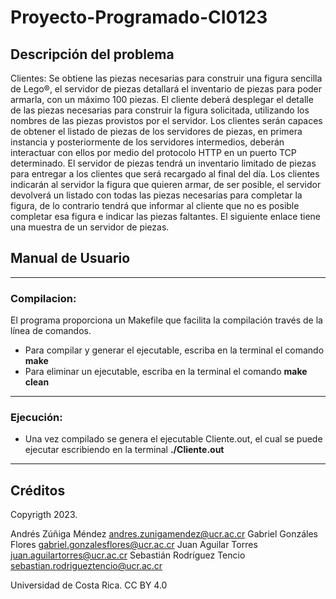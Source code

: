 # Proyecto-Programado-CI0123

## **Descripción del problema**

Clientes: Se obtiene las piezas necesarias para construir una figura sencilla de Lego®, el servidor de piezas detallará el inventario de piezas para poder armarla, con
un máximo 100 piezas. El cliente deberá desplegar el detalle de las piezas necesarias para construir la figura solicitada, utilizando los nombres de las piezas provistos 
por el servidor. Los clientes serán capaces de obtener el listado de piezas de los servidores de piezas, en primera instancia y posteriormente de los servidores intermedios, deberán interactuar con ellos por medio del protocolo HTTP en un puerto TCP determinado. El servidor de piezas tendrá un inventario limitado de piezas para entregar a los clientes que será recargado al final del día. Los clientes indicarán al servidor la figura que quieren armar, de ser posible, el servidor devolverá un listado con todas las piezas necesarias para completar la figura, de lo contrario tendrá que informar al cliente que no es posible completar esa figura e indicar las piezas faltantes. El siguiente enlace tiene una muestra de un servidor de piezas.

## **Manual de Usuario**

---

### **Compilacion:**

El programa proporciona un Makefile que facilita la compilación través de la línea de comandos.
* Para compilar y generar el ejecutable, escriba en la terminal el comando **make**
* Para eliminar un ejecutable, escriba en la terminal el comando **make clean**

---

### **Ejecución:**

* Una vez compilado se genera el ejecutable Cliente.out, el cual se puede ejecutar escribiendo en la terminal **./Cliente.out**

---

## **Créditos**

Copyrigth 2023.

Andrés Zúñiga Méndez <andres.zunigamendez@ucr.ac.cr>
Gabriel Gonzáles Flores <gabriel.gonzalesflores@ucr.ac.cr>
Juan Aguilar Torres <juan.aguilartorres@ucr.ac.cr>
Sebastián Rodríguez Tencio <sebastian.rodrigueztencio@ucr.ac.cr>

Universidad de Costa Rica. CC BY 4.0